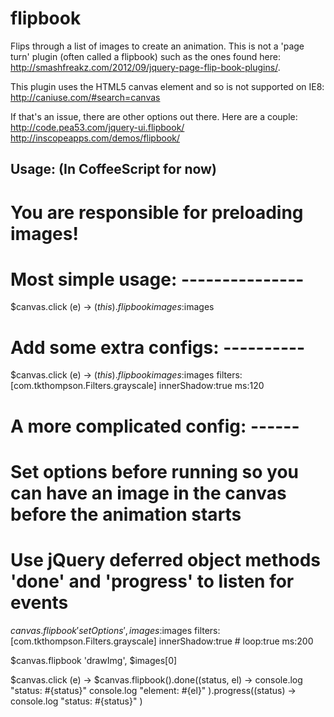 flipbook
========

Flips through a list of images to create an animation.  This is not a 'page turn' plugin (often called a flipbook) such as the ones found here: http://smashfreakz.com/2012/09/jquery-page-flip-book-plugins/.

This plugin uses the HTML5 canvas element and so is not supported on IE8:
http://caniuse.com/#search=canvas

If that's an issue, there are other options out there.  Here are a couple:
http://code.pea53.com/jquery-ui.flipbook/
http://inscopeapps.com/demos/flipbook/

Usage: (In CoffeeScript for now)
--------------------------------------------
# You are responsible for preloading images!

# Most simple usage: ---------------
$canvas.click (e) ->
    $(this).flipbook
        images:$images

# Add some extra configs: ----------
$canvas.click (e) ->
    $(this).flipbook
	    images:$images
		filters:[com.tkthompson.Filters.grayscale]
		innerShadow:true
		ms:120

# A more complicated config: ------
# Set options before running so you can have an image in the canvas before the animation starts
# Use jQuery deferred object methods 'done' and 'progress' to listen for events

$canvas.flipbook 'setOptions', 
    images:$images
    filters:[com.tkthompson.Filters.grayscale]
    innerShadow:true
    # loop:true
    ms:200

$canvas.flipbook 'drawImg', $images[0]

$canvas.click (e) ->
    $canvas.flipbook().done((status, el) -> 
        console.log "status: #{status}"
        console.log "element: #{el}"
    ).progress((status) -> 
        console.log "status: #{status}"
    )


